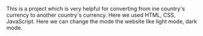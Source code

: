 This is a project which is very helpful for converting from ine country's currency to another country's currency.
Here we used HTML, CSS, JavaScript.
Here we can change the mode the website like light mode, dark mode.
